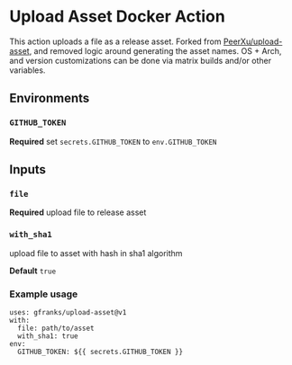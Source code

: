 # Upload Asset Docker Action

This action uploads a file as a release asset. Forked from [PeerXu/upload-asset](https://github.com/PeerXu/upload-asset),
and removed logic around generating the asset names. OS + Arch, and version customizations can be done via
matrix builds and/or other variables.

## Environments

### `GITHUB_TOKEN`

**Required** set `secrets.GITHUB_TOKEN` to `env.GITHUB_TOKEN`

## Inputs

### `file`

**Required** upload file to release asset

### `with_sha1`

upload file to asset with hash in sha1 algorithm

**Default** `true`

### Example usage

    uses: gfranks/upload-asset@v1
    with:
      file: path/to/asset
      with_sha1: true
    env:
      GITHUB_TOKEN: ${{ secrets.GITHUB_TOKEN }}
